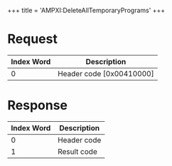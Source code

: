 +++
title = 'AMPXI:DeleteAllTemporaryPrograms'
+++

# Request

| Index Word | Description                |
|------------|----------------------------|
| 0          | Header code \[0x00410000\] |

# Response

| Index Word | Description |
|------------|-------------|
| 0          | Header code |
| 1          | Result code |